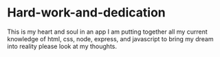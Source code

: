 # Hard-work-and-dedication
This is my heart and soul in an app I am putting together all my current knowledge of html, css, node, express, and javascript to bring my dream into reality please look at my thoughts.
